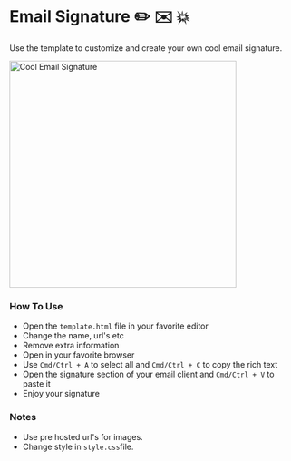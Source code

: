 # Email Signature :pencil2: :envelope: :boom:
Use the template to customize and create your own cool email signature.


<a href="https://github.com/clusson/email-generator/blob/master/snapshot.png"><img src="https://github.com/clusson/email-generator/blob/master/snapshot.png" alt="Cool Email Signature" width="400" /></a>

### How To Use
- Open the `template.html` file in your favorite editor
- Change the name, url's etc
- Remove extra information
- Open in your favorite browser
- Use ```Cmd/Ctrl + A``` to select all and ```Cmd/Ctrl + C``` to copy the rich text
- Open the signature section of your email client and ```Cmd/Ctrl + V``` to paste it
- Enjoy your signature


### Notes
- Use pre hosted url's for images.
- Change style in ```style.css```file.

